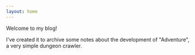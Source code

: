 ```yaml
---
layout: home
---
```


Welcome to my blog!

I've created it to archive some notes about the development of "Adventure", a very simple dungeon crawler.
